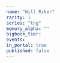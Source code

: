 ```yaml
---
name: "Will Riker"
rarity: 1
series: "tng"
memory_alpha: ""
bigbook_tier:
events:
in_portal: true
published: false
---
```

